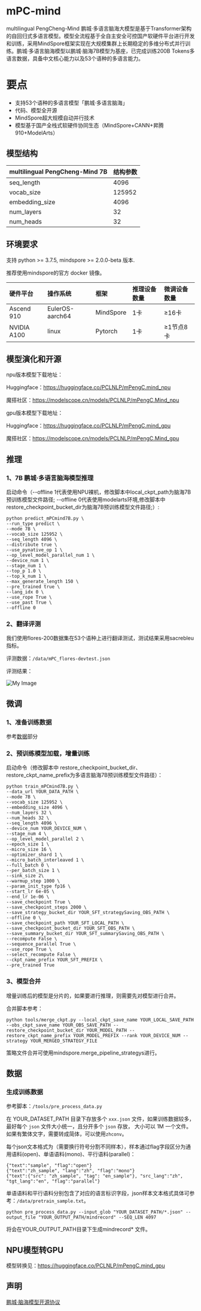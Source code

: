 # mPC-mind

multilingual PengCheng-Mind 鹏城·多语言脑海大模型是基于Transformer架构的自回归式多语言模型。模型全流程基于全自主安全可控国产软硬件平台进行开发和训练，采用MindSpore框架实现在大规模集群上长期稳定的多维分布式并行训练。鹏城·多语言脑海模型以鹏城·脑海7B模型为基座，已完成训练200B Tokens多语言数据，具备中文核心能力以及53个语种的多语言能力。

# 要点

* 支持53个语种的多语言模型「鹏城·多语言脑海」
* 代码、模型全开源
* MindSpore超大规模自动并行技术
* 模型基于国产全栈式软硬件协同生态（MindSpore+CANN+昇腾910+ModelArts）

## 模型结构

| multilingual PengCheng-Mind 7B | 结构参数 |
| :---- | :---- |
| seq_length | 4096 |
| vocab_size | 125952 |
| embedding_size | 4096 |
| num_layers | 32 |
|num_heads | 32 |

## 环境要求
支持 python >= 3.7.5, mindspore >= 2.0.0-beta 版本.

推荐使用mindspore的官方 docker 镜像。

| 硬件平台 | 操作系统 | 框架 | 推理设备数量 | 微调设备数量 |
| :--- | :--- | :--- | :--- | :--- |
| Ascend 910 | EulerOS-aarch64 | MindSpore | 1卡 | ≥16卡 |
| NVIDIA A100 | linux | Pytorch | 1卡 | ≥1节点8卡 |

## 模型演化和开源

npu版本模型下载地址：

Huggingface：https://huggingface.co/PCLNLP/mPengC.mind_npu

魔搭社区：https://modelscope.cn/models/PCLNLP/mPengC.Mind_npu

gpu版本模型下载地址：

Huggingface：https://huggingface.co/PCLNLP/mPengC.mind_gpu

魔搭社区：https://modelscope.cn/models/PCLNLP/mPengC.Mind_gpu

## 推理

### 1、7B 鹏城·多语言脑海模型推理

启动命令（--offline 1代表使用NPU裸机，修改脚本中local_ckpt_path为脑海7B预训练模型文件路径; --offline 0代表使用modelarts环境,修改脚本中restore_checkpoint_bucket_dir为脑海7B预训练模型文件路径;）:
```
python predict_mPCmind7B.py \
--run_type predict \
--mode 7B \
--vocab_size 125952 \
--seq_length 4096 \
--distribute true \
--use_pynative_op 1 \
--op_level_model_parallel_num 1 \
--device_num 1 \
--stage_num 1 \
--top_p 1.0 \
--top_k_num 1 \
--max_generate_length 150 \
--pre_trained true \
--lang_idx 0 \
--use_rope True \
--use_past True \
--offline 0
```

### 2、翻译评测

我们使用flores-200数据集在53个语种上进行翻译测试，测试结果采用sacrebleu指标。

评测数据：```/data/mPC_flores-devtest.json```

评测结果：

![My Image](docs/评测结果.png)

## 微调

### 1、准备训练数据

参考[数据](#数据)部分

### 2、预训练模型加载，增量训练

启动命令（修改脚本中 restore_checkpoint_bucket_dir、restore_ckpt_name_prefix为多语言脑海7B预训练模型文件路径）：

```
python train_mPCmind7B.py \
--data_url YOUR_DATA_PATH \
--mode 7B \
--vocab_size 125952 \
--embedding_size 4096 \
--num_layers 32 \
--num_heads 32 \
--seq_length 4096 \
--device_num YOUR_DEVICE_NUM \
--stage_num 4 \
--op_level_model_parallel 2 \
--epoch_size 1 \
--micro_size 16 \
--optimizer_shard 1 \
--micro_batch_interleaved 1 \
--full_batch 0 \
--per_batch_size 1 \
--sink_size 2\
--warmup_step 1000 \
--param_init_type fp16 \
--start_lr 6e-05 \
--end_lr 1e-06 \
--save_checkpoint True \
--save_checkpoint_steps 2000 \
--save_strategy_bucket_dir YOUR_SFT_strategySaving_OBS_PATH \
--offline 0 \
--save_checkpoint_path YOUR_SFT_LOCAL_PATH \
--save_checkpoint_bucket_dir YOUR_SFT_OBS_PATH \
--save_summary_bucket_dir YOUR_SFT_summarySaving_OBS_PATH \
--recompute False \
--sequence_parallel True \
--use_rope True \
--select_recompute False \
--ckpt_name_prefix YOUR_SFT_PREFIX \
--pre_trained True
```

### 3、模型合并

增量训练后的模型是分片的，如果要进行推理，则需要先对模型进行合并。

合并脚本参考：
```
python tools/merge_ckpt.py --local_ckpt_save_name YOUR_LOCAL_SAVE_PATH --obs_ckpt_save_name YOUR_OBS_SAVE_PATH --restore_checkpoint_bucket_dir YOUR_MODEL_PATH --restore_ckpt_name_prefix YOUR_MODEL_PREFIX --rank YOUR_DEVICE_NUM --strategy YOUR_MERGED_STRATEGY_FILE
```
策略文件合并可使用mindspore.merge_pipeline_strategys进行。

## 数据

### 生成训练数据

参考脚本：```/tools/pre_process_data.py```

在 YOUR_DATASET_PATH 目录下存放多个 ```xxx.json``` 文件，如果训练数据较多，最好每个 ```json``` 文件大小统一，且分开多个 ```json``` 存放，
大小可以 1M 一个文件。如果有繁体文字，需要转成简体，可以使用```zhconv```。

每个json文本格式为（需要换行符号分割不同样本），样本通过flag字段区分为通用语料(open)、单语语料(mono)、平行语料(parallel)：

```
{"text":"sample", "flag":"open"}
{"text":"zh_sample", "lang":"zh", "flag":"mono"}
{"text":{"src": "zh_sample", "tag": "en_sample"}, "src_lang":"zh", "tgt_lang":"en", "flag":"parallel"}
```

单语语料和平行语料分别包含了对应的语言标识字段，json样本文本格式具体可参考：```/data/pretrain_sample.txt```。

```
python pre_process_data.py --input_glob "YOUR_DATASET_PATH/*.json" --output_file "YOUR_OUTPUT_PATH/mindrecord" --SEQ_LEN 4097
```

将会在YOUR_OUTPUT_PATH目录下生成mindrecord* 文件。

## NPU模型转GPU

模型转换见：https://huggingface.co/PCLNLP/mPengC.mind_gpu

## 声明

[鹏城·脑海模型开源协议](/docs/鹏城·脑海模型开源协议.pdf)
